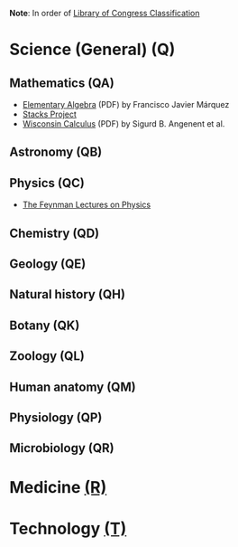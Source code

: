 **Note**: In order of [Library of Congress Classification](http://www.loc.gov/catdir/cpso/lcco/)

# Science (General) (Q)
## Mathematics (QA)
* [Elementary Algebra](http://www.mathhands.com/046) (PDF) by Francisco Javier Márquez
* [Stacks Project](http://stacks.math.columbia.edu/)
* [Wisconsin Calculus](https://www.math.wisc.edu/undergraduate/calcstudentpage) (PDF) by Sigurd B. Angenent et al.

## Astronomy (QB)

## Physics (QC)
* [The Feynman Lectures on Physics](http://feynmanlectures.caltech.edu/)

## Chemistry (QD)

## Geology (QE)

## Natural history (QH)

## Botany (QK)

## Zoology (QL)

## Human anatomy (QM)

## Physiology (QP)

## Microbiology (QR)

# Medicine [(R)](http://www.loc.gov/aba/cataloging/classification/lcco/lcco_r.pdf)

# Technology [(T)](http://www.loc.gov/aba/cataloging/classification/lcco/lcco_t.pdf)
